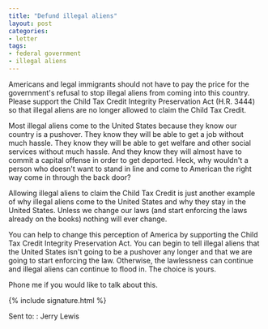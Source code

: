 ```yaml
---
title: "Defund illegal aliens"
layout: post
categories:
- letter
tags:
- federal government
- illegal aliens
---
```


Americans and legal immigrants should not have to pay the price for the government's refusal to stop illegal aliens from coming into this country. Please support the Child Tax Credit Integrity Preservation Act (H.R. 3444) so that illegal aliens are no longer allowed to claim the Child Tax Credit.

Most illegal aliens come to the United States because they know our country is a pushover. They know they will be able to get a job without much hassle. They know they will be able to get welfare and other social services without much hassle. And they know they will almost have to commit a capital offense in order to get deported. Heck, why wouldn't a person who doesn't want to stand in line and come to American the right way come in through the back door?

Allowing illegal aliens to claim the Child Tax Credit is just another example of why illegal aliens come to the United States and why they stay in the United States. Unless we change our laws (and start enforcing the laws already on the books) nothing will ever change.

You can help to change this perception of America by supporting the Child Tax Credit Integrity Preservation Act. You can begin to tell illegal aliens that the United States isn't going to be a pushover any longer and that we are going to start enforcing the law. Otherwise, the lawlessness can continue and illegal aliens can continue to flood in. The choice is yours.

Phone me if you would like to talk about this.

{% include signature.html %}

Sent to:
: Jerry Lewis
